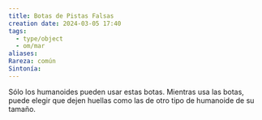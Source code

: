 ```yaml
---
title: Botas de Pistas Falsas
creation date: 2024-03-05 17:40
tags:
  - type/object
  - om/mar
aliases: 
Rareza: común
Sintonía:
---
```

Sólo los humanoides pueden usar estas botas. Mientras usa las botas, puede elegir que dejen huellas como las de otro tipo de humanoide de su tamaño.